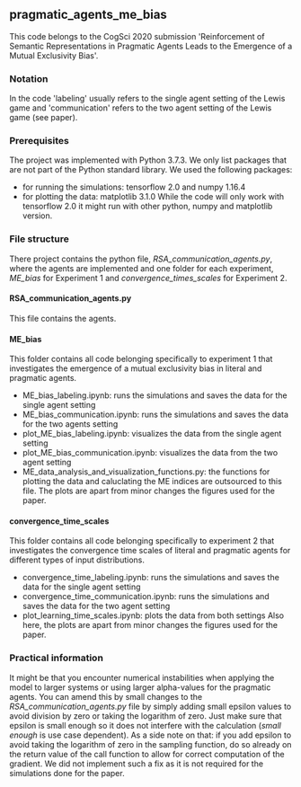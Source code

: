 ## pragmatic_agents_me_bias

This code belongs to the CogSci 2020 submission 'Reinforcement of Semantic Representations in Pragmatic Agents Leads to the
Emergence of a Mutual Exclusivity Bias'.


### Notation
In the code 'labeling' usually refers to the single agent setting of the Lewis game and 'communication' refers to the two agent setting of the Lewis game (see paper).


### Prerequisites
The project was implemented with Python 3.7.3. We only list packages that are not part of the Python standard library. 
We used the following packages:
* for running the simulations: tensorflow 2.0 and numpy 1.16.4
* for plotting the data: matplotlib 3.1.0
While the code will only work with tensorflow 2.0 it might run with other python, numpy and matplotlib version. 


### File structure 
There project contains the python file, *RSA_communication_agents.py*, where the agents are implemented and one folder for each experiment, *ME_bias* for Experiment 1 and *convergence_times_scales* for Experiment 2. 

#### RSA_communication_agents.py
This file contains the agents. 

#### ME_bias
This folder contains all code belonging specifically to experiment 1 that investigates the emergence of a mutual exclusivity bias in literal and pragmatic agents.
* ME_bias_labeling.ipynb: runs the simulations and saves the data for the single agent setting
* ME_bias_communication.ipynb: runs the simulations and saves the data for the two agents setting
* plot_ME_bias_labeling.ipynb: visualizes the data from the single agent setting
* plot_ME_bias_communication.ipynb: visualizes the data from the two agent setting
* ME_data_analysis_and_visualization_functions.py: the functions for plotting the data and caluclating the ME indices are outsourced to this file. 
The plots are apart from minor changes the figures used for the paper. 

#### convergence_time_scales 
This folder contains all code belonging specifically to experiment 2 that investigates the convergence time scales of literal and pragmatic agents for different types of input distributions. 
* convergence_time_labeling.ipynb: runs the simulations and saves the data for the single agent setting
* convergence_time_communication.ipynb: runs the simulations and saves the data for the two agent setting
* plot_learning_time_scales.ipynb: plots the data from both settings 
Also here, the plots are apart from minor changes the figures used for the paper. 

### Practical information  
It might be that you encounter numerical instabilities when applying the model to larger systems or using larger alpha-values for the pragmatic agents. You can amend this by small changes to the *RSA_communication_agents.py* file by simply adding small epsilon values to avoid division by zero or taking the logarithm of zero. Just make sure that epsilon is small enough so it does not interfere with the calculation (*small enough* is use case dependent). As a side note on that: if you add epsilon to avoid taking the logarithm of zero in the sampling function, do so already on the return value of the call function to allow for correct computation of the gradient. We did not implement such a fix as it is not required for the simulations done for the paper. 